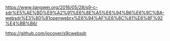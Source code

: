 https://www.jiangwei.org/2016/05/28/s9-c-sdr%E5%AE%BD%E9%A2%91%E6%8E%A5%E6%94%B6%E6%9C%BA-websdr%E3%80%81openwebrx%E6%94%AF%E6%8C%81%E6%8F%92%E4%BB%B6/

https://github.com/jocover/s9cwebsdr